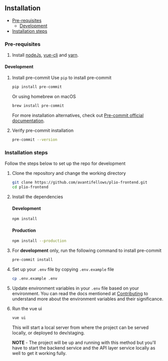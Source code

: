 ## Installation

- [Pre-requisites](#pre-requisites)
  - [Development](#development)
- [Installation steps](#installation-steps)

### Pre-requisites
1. Install [nodeJs](https://nodejs.org/en/), [vue-cli](https://cli.vuejs.org/guide/installation.html) and [yarn](https://classic.yarnpkg.com/en/docs/install/#mac-stable).

#### Development
1. Install pre-commit
    Use `pip` to install pre-commit
    ```sh
    pip install pre-commit
    ```

    Or using homebrew on macOS
    ```sh
    brew install pre-commit
    ```

    For more installation alternatives, check out [Pre-commit official documentation](https://pre-commit.com/#install).
2. Verify pre-commit installation
    ```sh
    pre-commit --version
    ```

### Installation steps
Follow the steps below to set up the repo for development
1. Clone the repository and change the working directory
    ```sh
    git clone https://github.com/avantifellows/plio-frontend.git
    cd plio-frontend
    ```
2. Install the dependencies
    #### Development
    ```sh
    npm install
    ```

    #### Production
    ```sh
    npm install --production
    ```
3. For **development** only, run the following command to install pre-commit
    ```sh
    pre-commit install
    ```
4. Set up your `.env` file by copying `.env.example` file
    ```sh
    cp .env.example .env
    ```
5. Update environment variables in your `.env` file based on your environment. You can read the docs mentioned at [Contributing](../README.md#contributing) to understand more about the environment variables and their significance.
6. Run the vue ui
    ```sh
    vue ui
    ```
   This will start a local server from where the project can be served locally, or deployed to dev/staging.

   **NOTE** - The project will be up and running with this method but you'll have to start the backend service and the API layer service locally as well to get it working fully.
